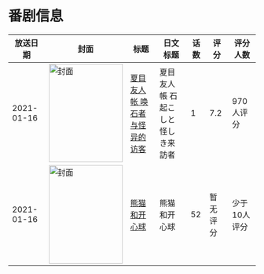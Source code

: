 # 番剧信息

|放送日期|封面|标题|日文标题|话数|评分|评分人数|
|---|---|---|---|---|---|---|
|2021-01-16|<img src="//lain.bgm.tv/pic/cover/c/f4/84/315779_LUh1L.jpg" alt="封面" style="width:150px;height:200px;object-fit:cover;">|[夏目友人帐 唤石者与怪异的访客](https://bangumi.tv/subject/315779)|夏目友人帳 石起こしと怪しき来訪者|1|7.2|970人评分|
|2021-01-16|<img src="//lain.bgm.tv/pic/cover/c/eb/ee/469989_ix144.jpg" alt="封面" style="width:150px;height:200px;object-fit:cover;">|[熊猫和开心球](https://bangumi.tv/subject/469989)|熊猫和开心球|52|暂无评分|少于10人评分|
